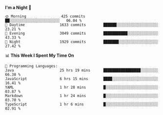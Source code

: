 <!--START_SECTION:waka-->
**I'm a Night 🦉** 

```text
🌞 Morning                425 commits         ██░░░░░░░░░░░░░░░░░░░░░░░   06.04 % 
🌆 Daytime                1633 commits        ██████░░░░░░░░░░░░░░░░░░░   23.21 % 
🌃 Evening                3049 commits        ███████████░░░░░░░░░░░░░░   43.33 % 
🌙 Night                  1929 commits        ███████░░░░░░░░░░░░░░░░░░   27.42 % 
```


📊 **This Week I Spent My Time On** 

```text
💬 Programming Languages: 
Java                     25 hrs 19 mins      █████████████████░░░░░░░░   66.38 % 
JavaScript               6 hrs 15 mins       ████░░░░░░░░░░░░░░░░░░░░░   16.41 % 
YAML                     1 hr 28 mins        █░░░░░░░░░░░░░░░░░░░░░░░░   03.87 % 
Markdown                 1 hr 24 mins        █░░░░░░░░░░░░░░░░░░░░░░░░   03.70 % 
TypeScript               1 hr 6 mins         █░░░░░░░░░░░░░░░░░░░░░░░░   02.91 % 
```


<!--END_SECTION:waka-->
